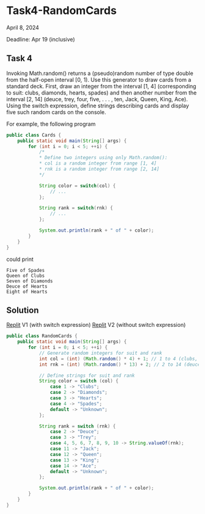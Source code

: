 # Task4-RandomCards

April 8, 2024

Deadline: Apr 19 (inclusive)  

## Task 4  

Invoking Math.random() returns a (pseudo)random number of type double from the half-open interval [0, 1). Use this generator to draw cards from a standard deck. First, draw an integer from the interval [1, 4] (corresponding to suit: clubs, diamonds, hearts, spades) and then another number from the interval [2, 14] (deuce, trey, four, five, . . . , ten, Jack, Queen, King, Ace). Using the switch expression, define strings describing cards and display five such random cards on the console. 

For example, the following program  

```java
public class Cards {
    public static void main(String[] args) {
        for (int i = 0; i < 5; ++i) {
            /*
            * Define two integers using only Math.random():
            * col is a random integer from range [1, 4]
            * rnk is a random integer from range [2, 14]
            */

            String color = switch(col) {
                // ...
            };

            String rank = switch(rnk) {
                // ...
            };

            System.out.println(rank + " of " + color);
        }
    }
}
```

could print  
  
```
Five of Spades  
Queen of Clubs  
Seven of Diamonds  
Deuce of Hearts  
Eight of Hearts  
```

## Solution

[Replit](https://replit.com/@piecucci/Task4RandomCards) V1 (with switch expression)
[Replit](https://replit.com/@piecucci/Task4RandomCardsV2) V2 (without switch expression)

```java
public class RandomCards {
    public static void main(String[] args) {
        for (int i = 0; i < 5; ++i) {
            // Generate random integers for suit and rank
            int col = (int) (Math.random() * 4) + 1; // 1 to 4 (clubs, diamonds, hearts, spades)
            int rnk = (int) (Math.random() * 13) + 2; // 2 to 14 (deuce to Ace)

            // Define strings for suit and rank
            String color = switch (col) {
                case 1 -> "Clubs";
                case 2 -> "Diamonds";
                case 3 -> "Hearts";
                case 4 -> "Spades";
                default -> "Unknown";
            };

            String rank = switch (rnk) {
                case 2 -> "Deuce";
                case 3 -> "Trey";
                case 4, 5, 6, 7, 8, 9, 10 -> String.valueOf(rnk);
                case 11 -> "Jack";
                case 12 -> "Queen";
                case 13 -> "King";
                case 14 -> "Ace";
                default -> "Unknown";
            };

            System.out.println(rank + " of " + color);
        }
    }
}

```
